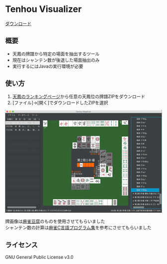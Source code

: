 # Tenhou Visualizer

[ダウンロード](https://github.com/CrazyBBB/tenhou-visualizer/releases/download/v0.1/tenhouvisualizer.jar)

## 概要

- 天鳳の牌譜から特定の場面を抽出するツール
- 現在はシャンテン数が後退した場面抽出のみ
- 実行するにはJavaの実行環境が必要

## 使い方

1. [天鳳のランキングページ](http://tenhou.net/ranking.html)から任意の天鳳位の牌譜ZIPをダウンロード
2. [ファイル]→[開く]でダウンロードしたZIPを選択

![](screenshot.png)

牌画像は[麻雀豆腐](http://majandofu.com/mahjong-images)のものを使用させてもらいました  
シャンテン数の計算は[麻雀C言語プログラム集](http://cmj3.web.fc2.com/)を参考にさせてもらいました

## ライセンス
GNU General Public License v3.0
